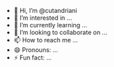 - 👋 Hi, I’m @cutandriani
- 👀 I’m interested in ...
- 🌱 I’m currently learning ...
- 💞️ I’m looking to collaborate on ...
- 📫 How to reach me ...
- 😄 Pronouns: ...
- ⚡ Fun fact: ...

<!---
cutandriani/cutandriani is a ✨ special ✨ repository because its `README.md` (this file) appears on your GitHub profile.
You can click the Preview link to take a look at your changes.
--->
